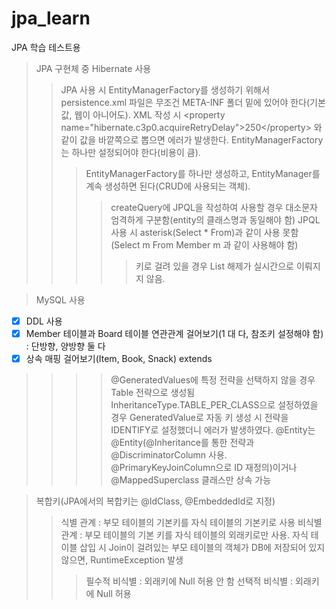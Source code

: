 # jpa_learn
JPA 학습 테스트용

> JPA 구현체 중 Hibernate 사용
>> JPA 사용 시 EntityManagerFactory를 생성하기 위해서 persistence.xml 파일은 무조건 META-INF 폴더 밑에 있어야 한다(기본값, 웹이 아니어도).
>> XML 작성 시 &lt;property name="hibernate.c3p0.acquireRetryDelay"&gt;250&lt;/property&gt; 와 같이 값을 바깥쪽으로 뽑으면 에러가 발생한다.
>> EntityManagerFactory 는 하나만 설정되어야 한다(비용이 큼).
>>> EntityManagerFactory를 하나만 생성하고, EntityManager를 계속 생성하면 된다(CRUD에 사용되는 객체).
>>>> createQuery에 JPQL을 작성하여 사용할 경우 대소문자 엄격하게 구분함(entity의 클래스명과 동일해야 함)
>> JPQL 사용 시 asterisk(Select * From)과 같이 사용 못함(Select m From Member m 과 같이 사용해야 함)
>>>>> 키로 걸려 있을 경우 List 해제가 실시간으로 이뤄지지 않음.

> MySQL 사용

- [X] DDL 사용
- [X] Member 테이블과 Board 테이블 연관관계 걸어보기(1 대 다, 참조키 설정해야 함) : 단방향, 양방향 둘 다
- [X] 상속 매핑 걸어보기(Item, Book, Snack) extends

>>>> @GeneratedValues에 특정 전략을 선택하지 않을 경우 Table 전략으로 생성됨
>>>> InheritanceType.TABLE_PER_CLASS으로 설정하였을 경우 GeneratedValue로 자동 키 생성 시 전략을 IDENTIFY로 설정했더니 에러가 발생하였다.
>>>> @Entity는 @Entity(@Inheritance를 통한 전략과 @DiscriminatorColumn 사용. @PrimaryKeyJoinColumn으로 ID 재정의)이거나 @MappedSuperclass 클래스만 상속 가능

> 복합키(JPA에서의 복합키는 @IdClass, @EmbeddedId로 지정)
>> 식별 관계 : 부모 테이블의 기본키를 자식 테이블의 기본키로 사용
>> 비식별 관계 : 부모 테이블의 기본 키를 자식 테이블의 외래키로만 사용. 자식 테이블 삽입 시 Join이 걸려있는 부모 테이블의 객체가 DB에 저장되어 있지 않으면, RuntimeException 발생
>>> 필수적 비식별 : 외래키에 Null 허용 안 함
>>> 선택적 비식별 : 외래키에 Null 허용